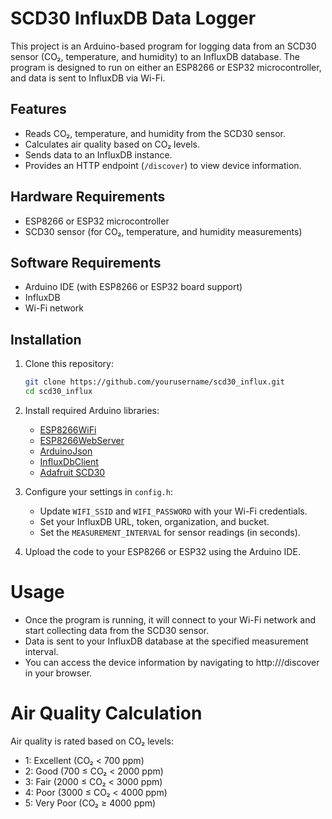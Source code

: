 # SCD30 InfluxDB Data Logger

This project is an Arduino-based program for logging data from an SCD30 sensor (CO₂, temperature, and humidity) to an InfluxDB database. The program is designed to run on either an ESP8266 or ESP32 microcontroller, and data is sent to InfluxDB via Wi-Fi.

## Features

- Reads CO₂, temperature, and humidity from the SCD30 sensor.
- Calculates air quality based on CO₂ levels.
- Sends data to an InfluxDB instance.
- Provides an HTTP endpoint (`/discover`) to view device information.

## Hardware Requirements

- ESP8266 or ESP32 microcontroller
- SCD30 sensor (for CO₂, temperature, and humidity measurements)

## Software Requirements

- Arduino IDE (with ESP8266 or ESP32 board support)
- InfluxDB
- Wi-Fi network

## Installation

1. Clone this repository:
   ```bash
   git clone https://github.com/yourusername/scd30_influx.git
   cd scd30_influx
2. Install required Arduino libraries:

   - [ESP8266WiFi](https://github.com/esp8266/Arduino)
   - [ESP8266WebServer](https://github.com/esp8266/Arduino)
   - [ArduinoJson](https://arduinojson.org/)
   - [InfluxDbClient](https://github.com/tobiasschuerg/InfluxDB-Client-for-Arduino)
   - [Adafruit SCD30](https://github.com/adafruit/Adafruit_SCD30)
     
3. Configure your settings in `config.h`:

   - Update `WIFI_SSID` and `WIFI_PASSWORD` with your Wi-Fi credentials.
   - Set your InfluxDB URL, token, organization, and bucket.
   - Set the `MEASUREMENT_INTERVAL` for sensor readings (in seconds).

4. Upload the code to your ESP8266 or ESP32 using the Arduino IDE.

# Usage 

  - Once the program is running, it will connect to your Wi-Fi network and start collecting data from the SCD30 sensor.
  - Data is sent to your InfluxDB database at the specified measurement interval.
  - You can access the device information by navigating to http://<device-ip>/discover in your browser.

# Air Quality Calculation

   Air quality is rated based on CO₂ levels:
  - 1: Excellent (CO₂ < 700 ppm)
  - 2: Good (700 ≤ CO₂ < 2000 ppm)
  - 3: Fair (2000 ≤ CO₂ < 3000 ppm)
  - 4: Poor (3000 ≤ CO₂ < 4000 ppm)
  - 5: Very Poor (CO₂ ≥ 4000 ppm)

